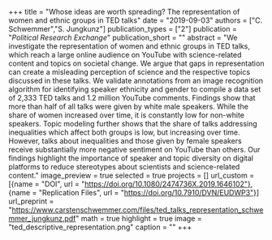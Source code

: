 +++
title = "Whose ideas are worth spreading? The representation of women and ethnic groups in TED talks"
date = "2019-09-03"
authors = ["C. Schwemmer","S. Jungkunz"]
publication_types = ["2"]
publication = "_Political Research Exchange_"
publication_short = ""
abstract = "We investigate the representation of women and ethnic groups in TED talks, which reach a large online audience on YouTube with science-related content and topics on societal change. We argue that gaps in representation can create a misleading perception of science and the respective topics discussed in these talks. We validate annotations from an image recognition algorithm for identifying speaker ethnicity and gender to compile a data set of 2,333 TED talks and 1.2 million YouTube comments. Findings show that more than half of all talks were given by white male speakers. While the share of women increased over time, it is constantly low for non-white speakers. Topic modeling further shows that the share of talks addressing inequalities which affect both groups is low, but increasing over time. However, talks about inequalities and those given by female speakers receive substantially more negative sentiment on YouTube than others. Our findings highlight the importance of speaker and topic diversity on digital platforms to reduce stereotypes about scientists and science-related content."
image_preview = true
selected = true
projects = []
url_custom = [{name = "DOI", url = "https://doi.org/10.1080/2474736X.2019.1646102"}, {name = "Replication Files", url = "https://doi.org/10.7910/DVN/EUDWP3"}]
url_preprint = "https://www.carstenschwemmer.com/files/ted_talks_representation_schwemmer_jungkunz.pdf"
math = true
highlight = true
image = "ted_descriptive_representation.png"
caption = ""
+++
